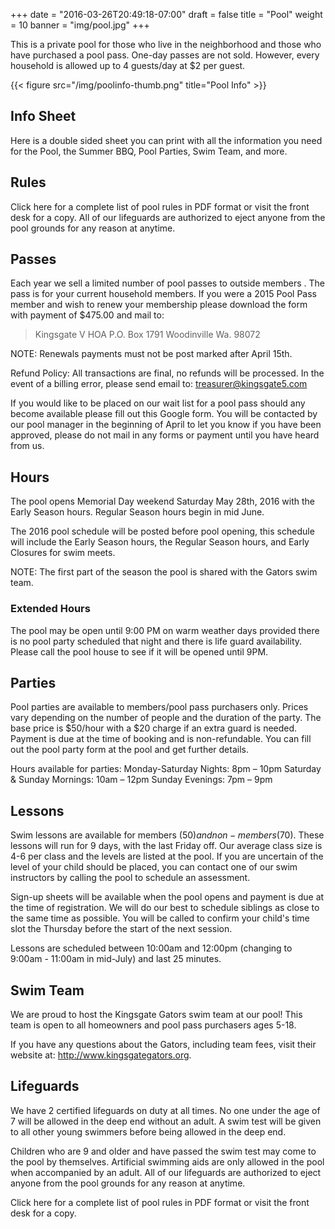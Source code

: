 +++
date = "2016-03-26T20:49:18-07:00"
draft = false
title = "Pool"
weight = 10
banner = "img/pool.jpg"
+++

This is a private pool for those who live in the neighborhood and those who have purchased a pool pass. One-day passes are not sold. However, every household is allowed up to 4 guests/day at $2 per guest.
 
{{< figure src="/img/poolinfo-thumb.png" title="Pool Info" >}}
## Info Sheet

Here is a double sided sheet you can print with all the information you need for the Pool, the Summer BBQ, Pool Parties, Swim Team, and more.
 
## Rules

Click here for a complete list of pool rules in PDF format or visit the front desk for a copy. All of our lifeguards are authorized to eject anyone from the pool grounds for any reason at anytime.
 
## Passes

Each year we sell a limited number of pool passes to outside members . The pass is for your current household members. If you were a 2015 Pool Pass member and wish to renew your membership please download the form with payment of $475.00 and mail to:
 
> Kingsgate V HOA
> P.O. Box 1791
> Woodinville  Wa. 98072
 
NOTE: Renewals payments must not be post marked after April 15th. 
 
Refund Policy: All transactions are final, no refunds will be processed. In the event of a billing error, please send email to: treasurer@kingsgate5.com
 
If you would like to be placed on our wait list for a pool pass should any become available please fill out this Google form. You will be contacted by our pool manager in the beginning of April to let you know if you have been approved, please do not mail in any forms or payment until you have heard from us.
 
## Hours
 
The pool opens Memorial Day weekend Saturday May 28th, 2016 with the Early Season hours. Regular Season hours begin in mid June.
 
The 2016 pool schedule will be posted before pool opening, this schedule will include the Early Season hours, the Regular Season hours, and Early Closures for swim meets.
 
NOTE: The first part of the season the pool is shared with the Gators swim team.
 
### Extended Hours
The pool may be open until 9:00 PM on warm weather days provided there is no pool party scheduled that night and there is life guard availability.  Please call the pool house to see if it will be opened until 9PM.
 
## Parties

Pool parties are available to members/pool pass purchasers only. Prices vary depending on the number of people and the duration of the party. The base price is $50/hour with a $20 charge if an extra guard is needed. Payment is due at the time of booking and is non-refundable. You can fill out the pool party form at the pool and get further details.

Hours available for parties:
Monday-Saturday Nights: 8pm – 10pm
Saturday & Sunday Mornings: 10am – 12pm
Sunday Evenings: 7pm – 9pm
 
## Lessons

Swim lessons are available for members ($50) and non-members ($70). These lessons will run for 9 days, with the last Friday off.  Our average class size is 4-6 per class and the levels are listed at the pool.  If you are uncertain of the level of your child should be placed, you can contact one of our swim instructors by calling the pool to schedule an assessment.
 
Sign-up sheets will be available when the pool opens and payment is due at the time of registration.  We will do our best to schedule siblings as close to the same time as possible.  You will be called to confirm your child's time slot the Thursday before the start of the next session.
 
Lessons are scheduled between 10:00am and 12:00pm (changing to 9:00am - 11:00am in mid-July) and last 25 minutes.
 
## Swim Team

We are proud to host the Kingsgate Gators swim team at our pool!  This team is open to all homeowners and pool pass purchasers ages 5-18.
 
If you have any questions about the Gators, including team fees, visit their website at:
http://www.kingsgategators.org.
 
## Lifeguards

We have 2 certified lifeguards on duty at all times.  No one under the age of 7 will be allowed in the deep end without an adult.  A swim test will be given to all other young swimmers before being allowed in the deep end.
 
Children who are 9 and older and have passed the swim test may come to the pool by themselves.  Artificial swimming aids are only allowed in the pool when accompanied by an adult. All of our lifeguards are authorized to eject anyone from the pool grounds for any reason at anytime. 
 
Click here for a complete list of pool rules in PDF format or visit the front desk for a copy.

